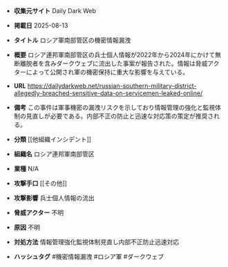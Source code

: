 - **収集元サイト**
Daily Dark Web

- **掲載日**
2025-08-13

- **タイトル**
ロシア軍南部管区の機密情報漏洩

- **概要**
ロシア連邦軍南部管区の兵士個人情報が2022年から2024年にかけて無断離脱者を含みダークウェブに流出した事案が報告された。情報は脅威アクターによって公開され軍の機密保持に重大な影響を与えている。

- **URL**
https://dailydarkweb.net/russian-southern-military-district-allegedly-breached-sensitive-data-on-servicemen-leaked-online/

- **備考**
この事件は軍事機密の漏洩リスクを示しており情報管理の強化と監視体制の見直しが必要である。内部不正の防止と迅速な対応策の策定が推奨される。

- **分類**
[[他組織インシデント]]

- **組織名**
ロシア連邦軍南部管区

- **業種**
N/A

- **攻撃手口**
[[その他]]

- **攻撃影響**
兵士個人情報の流出

- **脅威アクター**
不明

- **原因**
不明

- **対処方法**
情報管理強化監視体制見直し内部不正防止迅速対応

- **ハッシュタグ**
#機密情報漏洩 #ロシア軍 #ダークウェブ
